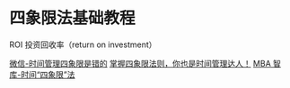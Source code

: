 # 四象限法基础教程



ROI 投资回收率（return on investment）


[微信-时间管理四象限是错的]( https://mp.weixin.qq.com/s/5spsZRfxv56jMhHuFXaOsg )
[掌握四象限法则，你也是时间管理达人！](https://boardmix.cn/article/timefourquadrantrule/)
[MBA 智库-时间“四象限”法](https://wiki.mbalib.com/wiki/%E6%97%B6%E9%97%B4%E2%80%9C%E5%9B%9B%E8%B1%A1%E9%99%90%E2%80%9D%E6%B3%95)